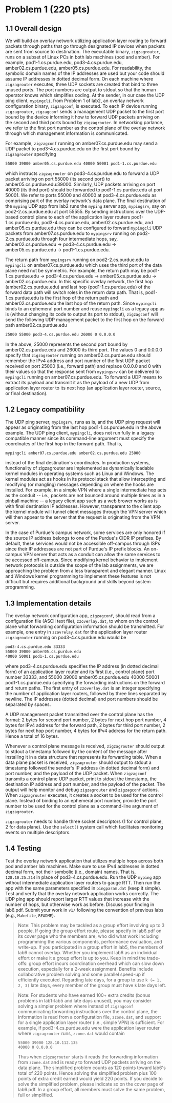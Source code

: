 # Problem 1 (220 pts)

## 1.1 Overall design

We will build an overlay network utilizing application layer routing to forward
packets through paths that go through designated IP devices when packets are
sent from source to destination. The executable binary, `zigzagrouter`, runs on
a subset of Linux PCs in both lab machines (pod and amber). For example,
pod1-1.cs.purdue.edu, pod3-4.cs.purdue.edu, amber02.cs.purdue.edu,
amber05.cs.purdue.edu. For readability, the symbolic domain names of the IP
addresses are used but your code should assume IP addresses in dotted decimal
form. On each machine where `zigzagrouter` executes, three UDP sockets are
created that bind to three unused ports. The port numbers are output to stdout
so that the human operator knows which simplifies coding. At the sender, in our
case the UDP ping client, `mypingcli`, from Problem 1 of lab2, an overlay
network configuration binary, `zigzagconf`, is executed. To each IP device
running `zigzagrouter`, `zigzagconf` sends a management UDP packet to the first
port bound by the device informing it how to forward UDP packets arriving on the
second and third ports bound by `zigzagrouter`. In networking parlance, we refer
to the first port number as the control plane of the overlay network through
which management information is communicated.

For example, `zigzagconf` running on amber07.cs.purdue.edu may send a UDP packet
to pod3-4.cs.purdue.edu on the first port bound by `zigzagrouter` specifying

```txt
55000 39000 amber05.cs.purdue.edu 40000 50001 pod1-1.cs.purdue.edu
```

which instructs `zigzagrouter` on pod3-4.cs.purdue.edu to forward a UDP packet
arriving on port 55000 (its second port) to amber05.cs.purdue.edu:39000.
Similarly, UDP packets arriving on port 40000 (its third port) should be
forwarded to pod1-1.cs.purdue.edu at port 50001. We refer to ports 55000 and
40000 at pod3-4.cs.purdue.edu as comprising part of the overlay network's data
plane. The final destination of the `myping` UDP app from lab2 runs the `myping`
server app, `mypingsrv`, say on pod2-2.cs.purdue.edu at port 55555. By sending
instructions over the UDP-based control plane to each of the application layer
routers pod1-1.cs.purdue.edu, pod3-4.cs.purdue.edu, amber02.cs.purdue.edu, and
amber05.cs.purdue.edu they can be configured to forward `mypingcli` UDP packets
from amber07.cs.purdue.edu to `mypingsrv` running on pod2-2.cs.purdue.edu
through four intermediate hops, say, amber02.cs.purdue.edu ->
pod3-4.cs.purdue.edu -> amber05.cs.purdue.edu -> pod1-1.cs.purdue.edu.

The return path from `mypingsrv` running on pod2-2.cs.purdue.edu to `mypingcli`
on amber07.cs.purdue.edu which uses the third port of the data plane need not be
symmetric. For example, the return path may be pod1-1.cs.purdue.edu ->
pod3-4.cs.purdue.edu -> amber05.cs.purdue.edu -> amber02.cs.purdue.edu. In this
specific overlay network, the first hop (amber02.cs.purdue.edu) and last hop
(pod1-1.cs.purdue.edu) of the forward data path will switch roles in the return
data path. That is, pod1-1.cs.purdue.edu is the first hop of the return path and
amber02.cs.purdue.edu the last hop of the return path. Since `mypingcli` binds
to an ephemeral port number and reuse `mypingcli` as a legacy app as is (without
changing its code to output its port to stdout), `zigzagconf` will send the
following UDP management packet to the first hop on the forward path
amber02.cs.purdue.edu

```txt
25000 55000 pod3-4.cs.purdue.edu 26000 0 0.0.0.0
```

In the above, 25000 represents the second port bound by amber02.cs.purdue.edu
and 26000 its third port. The values 0 and 0.0.0.0 specify that `zigzagrouter`
running on amber02.cs.purdue.edu should remember the IPv4 address and port
number of the first UDP packet received on port 25000 (i.e., forward path) and
replace 0.0.0.0 and 0 with their values so that the response sent from
`mypingsrv` can be delivered to `mypingcli` running on amber07.cs.purdue.edu. To
forward a UDP means to extract its payload and transmit it as the payload of a
new UDP from application layer router to its next hop (an application layer
router, source, or final destination).

## 1.2 Legacy compatibility

The UDP ping server, `mypingsrv`, runs as is, and the UDP ping request will
appear as originating from the last hop pod1-1.cs.purdue.edu in the above
example. The UDP ping client, `mypingcli`, does not run fully in a legacy
compatible manner since its command-line argument must specify the coordinates
of the first hop in the forward path. That is,

```sh
mypingcli amber07.cs.purdue.edu amber02.cs.purdue.edu 25000
```

instead of the final destination's coordinates. In production systems,
functionality of zigzagrouter are implemented as dynamically loadable kernel
modules in operating systems such as Linux and Windows. The kernel modules act
as hooks in its protocol stack that allow intercepting and modifying (or
mangling) messages depending on where the hooks are installed. For example, in a
simple VPN where a single intermediate hop acts as the conduit -- i.e., packets
are not bounced around multiple times as in a pinball machine -- a legacy client
app such as a web brower works as is with final destination IP addresses.
However, transparent to the client app the kernel module will tunnel client
messages through the VPN server which will then appear to the server that the
request is originating from the VPN server.

In the case of Purdue's campus network, some services are only honored if the
source IP address belongs to one of the Purdue's CIDR IP prefixes. By default,
these services would not be accessible off-campus through ISPs since their IP
addresses are not part of Purdue's IP prefix blocks. An on-campus VPN server
that acts as a conduit can allow the same services to be accessed off-campus.
Since modifying kernel behavior to implement network protocols is outside the
scope of the lab assignments, we are approaching the problem from a less
transparent and elegant manner. Linux and Windows kernel programming to
implement these features is not difficult but requires additional background and
skills beyond system programming.

## 1.3 Implementation details

The overlay network configuration app, `zigzagconf`, should read from a
configuration file (ASCII text file), `zzoverlay.dat`, to whom on the control
plane what forwarding configuration information should be transmitted. For
example, one entry in `zzovrelay.dat` for the application layer router
`zigzagrouter` running on pod3-4.cs.purdue.edu would be

```txt
pod3-4.cs.purdue.edu 33333
55000 39000 amber05.cs.purdue.edu
40000 50001 pod1-1.cs.purdue.edu
```

where pod3-4.cs.purdue.edu specifies the IP address (in dotted decimal form) of
an application layer router and its first (i.e., control plane) port number
33333, and 55000 39000 amber05.cs.purdue.edu 40000 50001 pod1-1.cs.purdue.edu
specifying the forwarding instructions on the forward and return paths. The
first entry of `zzoverlay.dat` is an integer specifying the number of
application layer routers, followed by three lines separated by newline. The IP
addresses (dotted decimal) and port numbers should be separated by spaces.

A UDP management packet transmitted over the control plane has the format: 2
bytes for second port number, 2 bytes for next hop port number, 4 bytes for IPv4
address for the forward path, 2 bytes for third port number, 2 bytes for next
hop port number, 4 bytes for IPv4 address for the return path. Hence a total of
16 bytes.

Whenever a control plane message is received, `zigzagrouter` should output to
stdout a timestamp followed by the content of the message after installing it in
a data structure that represents its forwarding table. When a data plane packet
is received, `zigzagrouter` should output to stdout a timestamp followed the
sender's IP address (in dotted decimal form) and port number, and the payload of
the UDP packet. When `zigzagconf` transmits a control plane UDP packet, print to
stdout the timestamp, the destination IP address and port number, and the
payload of the packet. The output will help monitor and debug `zigzagrouter` and
`zigzagconf` actions. When `zigzagrouter` executes, it creates a socket to be
used for the control plane. Instead of binding to an ephemeral port number,
provide the port number to be used for the control plane as a command-line
argument of `zigzagrouter`.

`zigzagrouter` needs to handle three socket descriptors (1 for control plane, 2
for data plane). Use the `select()` system call which facilitates monitoring
events on multiple descriptors.

## 1.4 Testing

Test the overlay network application that utilizes multiple hops across both pod
and amber lab machines. Make sure to use IPv4 addresses in dotted decimal form,
not their symbolic (i.e., domain) names. That is, `128.10.25.214` in place of
pod3-4.cs.purdue.edu. Run the UDP `myping` app without intermediate application
layer routers to gauge RTT. Then run the app with the same parameters specified
in `pingparam.dat` (keep it simple). Test and verify that the overlay network
application works correctly. The UDP ping app should report larger RTT values
that increase with the number of hops, but otherwise work as before. Discuss
your finding in lab6.pdf. Submit your work in `v1/` following the convention of
previous labs (e.g., `Makefile`, `README`).

> Note: This problem may be tackled as a group effort involving up to 3 people.
> If going the group effort route, please specify in lab6.pdf on its cover page
> who the members are, who did what work including programming the various
> components, performance evaluation, and write-up. If you participated in a
> group effort in lab5, the members of lab6 cannot overlap. Whether you
> implement lab6 as an individual effort or make it a group effort is up to you.
> Keep in mind the trade-offs: group effort incurs coordination overhead which
> can slow down execution, especially for a 2-week assignment. Benefits include
> collaborative problem solving and some parallel speed-up if efficiently
> executed. Regarding late days, for a group to use `k (= 1, 2, 3)` late days,
> every member of the group must have `k` late days left.

> Note: For students who have earned 100+ extra credits (bonus problems in
> lab1-lab5 and late days unused), you may consider solving a simpler problem
> where instead of `zigzagconf` communicating forwarding instructions over the
> control plane, the information is read from a configuration file, `zzone.dat`,
> and support for a single application layer router (i.e., simple VPN) is
> sufficient. For example, if pod3-4.cs.purdue.edu were the application layer
> router where `zigzagrouter` runs, `zzone.dat` would contain
>
> ```
> 55000 39000 128.10.112.135
> 40000 0 0.0.0.0
> ```
>
> Thus when `zigzagrouter` starts it reads the forwarding information from
> `zzone.dat` and is ready to forward UDP packets arriving on the data plane.
> The simplified problem counts as 120 points toward lab6's total of 220 points.
> Hence solving the simplified problem plus 100 points of extra credit earned
> would yield 220 points. If you decide to solve the simplified problem, please
> indicate so on the cover page of lab6.pdf. In a group effort, all members must
> solve the same problem, full or simplified.
